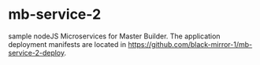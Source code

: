 # mb-service-2
sample nodeJS Microservices for Master Builder.  The application deployment manifests are located in https://github.com/black-mirror-1/mb-service-2-deploy.
